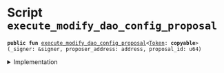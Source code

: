 
<a name="execute_modify_dao_config_proposal"></a>

# Script `execute_modify_dao_config_proposal`






<pre><code><b>public</b> <b>fun</b> <a href="execute_modify_dao_config_proposal.md#execute_modify_dao_config_proposal">execute_modify_dao_config_proposal</a>&lt;<a href="../../modules/doc/Token.md#0x1_Token">Token</a>: <b>copyable</b>&gt;(_signer: &signer, proposer_address: address, proposal_id: u64)
</code></pre>



<details>
<summary>Implementation</summary>


<pre><code><b>fun</b> <a href="execute_modify_dao_config_proposal.md#execute_modify_dao_config_proposal">execute_modify_dao_config_proposal</a>&lt;<a href="../../modules/doc/Token.md#0x1_Token">Token</a>: <b>copyable</b>&gt;(
    _signer: &signer,
    proposer_address: address,
    proposal_id: u64,
) {
    <a href="../../modules/doc/ModifyDaoConfigProposal.md#0x1_ModifyDaoConfigProposal_execute">ModifyDaoConfigProposal::execute</a>&lt;<a href="../../modules/doc/Token.md#0x1_Token">Token</a>&gt;(proposer_address, proposal_id);
}
</code></pre>



</details>
